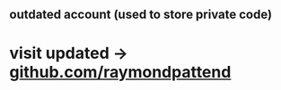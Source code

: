 ## outdated account (used to store private code)

# visit updated -> [github.com/raymondpattend](https://github.com/raymondpattend)
